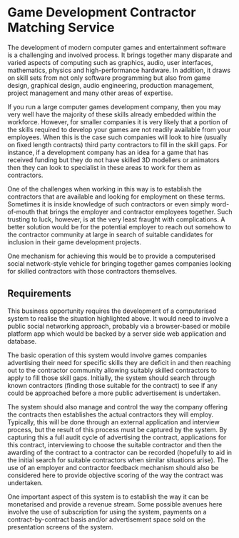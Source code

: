 # Game Development Contractor Matching Service

The development of modern computer games and entertainment software is a challenging and involved process. It brings together many disparate and varied aspects of computing such as graphics, audio, user interfaces, mathematics, physics and high-performance hardware. In addition, it draws on skill sets from not only software programming but also from game design, graphical design, audio engineering, production management, project management and many other areas of expertise.

If you run a large computer games development company, then you may very well have the majority of these skills already embedded within the workforce. However, for smaller companies it is very likely that a portion of the skills required to develop your games are not readily available from your employees. When this is the case such companies will look to hire (usually on fixed length contracts) third party contractors to fill in the skill gaps. For instance, if a development company has an idea for a game that has received funding but they do not have skilled 3D modellers or animators then they can look to specialist in these areas to work for them as contractors.

One of the challenges when working in this way is to establish the contractors that are available and looking for employment on these terms. Sometimes it is inside knowledge of such contractors or even simply word-of-mouth that brings the employer and contractor employees together. Such trusting to luck, however, is at the very least fraught with complications. A better solution would be for the potential employer to reach out somehow to the contractor community at large in search of suitable candidates for inclusion in their game development projects.

One mechanism for achieving this would be to provide a computerised social network-style vehicle for bringing together games companies looking for skilled contractors with those contractors themselves.

## Requirements

This business opportunity requires the development of a computerised system to realise the situation highlighted above. It would need to involve a public social networking approach, probably via a browser-based or mobile platform app which would be backed by a server side web application and database.

The basic operation of this system would involve games companies advertising their need for specific skills they are deficit in and then reaching out to the contractor community allowing suitably skilled contractors to apply to fill those skill gaps. Initially, the system should search through known contractors (finding those suitable for the contract) to see if any could be approached before a more public advertisement is undertaken.

The system should also manage and control the way the company offering the contracts then establishes the actual contractors they will employ. Typically, this will be done through an external application and interview process, but the result of this process must be captured by the system. By capturing this a full audit cycle of advertising the contract, applications for this contract, interviewing to choose the suitable contractor and then the awarding of the contract to a contractor can be recorded (hopefully to aid in the initial search for suitable contractors when similar situations arise). The use of an employer and contractor feedback mechanism should also be considered here to provide objective scoring of the way the contract was undertaken.  

One important aspect of this system is to establish the way it can be monetarised and provide a revenue stream. Some possible avenues here involve the use of subscription for using the system, payments on a contract-by-contract basis and/or advertisement space sold on the presentation screens of the system.
